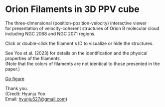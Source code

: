 # Orion Filaments in 3D PPV cube
 
The three-dimensional (position-position-velocity) interactive viewer \
for presentation of velocity-coherent structures of Orion B molecular cloud including NGC 2068 and NGC 2071 regions.

Click or double-click the filament's ID to visualize or hide the structures. 

See Yoo et al. (2023) for details on the identification and the physical properties of the filaments.\
(Note that the colors of filaments are not identical to those presented in the paper.)


[Go figure](https://github.com/HyunjuYoo/Orion-Filaments/blob/ba570f48e8822a5f3d8b52e905c608c7fb745781/figure.html)
 

Thank you. \
(Credit: Hyunju Yoo \
Email: hyunju527@gmail.com)